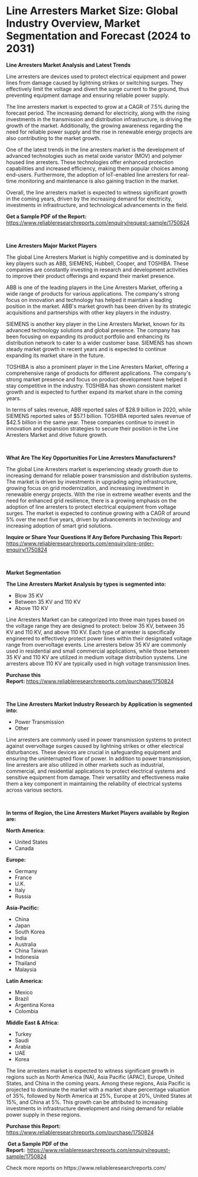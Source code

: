<p><h1>Line Arresters Market Size: Global Industry Overview, Market Segmentation and Forecast (2024 to 2031)</h1></p><p><strong>Line Arresters Market Analysis and Latest Trends</strong></p>
<p><p>Line arresters are devices used to protect electrical equipment and power lines from damage caused by lightning strikes or switching surges. They effectively limit the voltage and divert the surge current to the ground, thus preventing equipment damage and ensuring reliable power supply.</p><p>The line arresters market is expected to grow at a CAGR of 7.5% during the forecast period. The increasing demand for electricity, along with the rising investments in the transmission and distribution infrastructure, is driving the growth of the market. Additionally, the growing awareness regarding the need for reliable power supply and the rise in renewable energy projects are also contributing to the market growth.</p><p>One of the latest trends in the line arresters market is the development of advanced technologies such as metal oxide varistor (MOV) and polymer housed line arresters. These technologies offer enhanced protection capabilities and increased efficiency, making them popular choices among end-users. Furthermore, the adoption of IoT-enabled line arresters for real-time monitoring and maintenance is also gaining traction in the market.</p><p>Overall, the line arresters market is expected to witness significant growth in the coming years, driven by the increasing demand for electricity, investments in infrastructure, and technological advancements in the field.</p></p>
<p><strong>Get a Sample PDF of the Report:&nbsp;</strong> <a href="https://www.reliableresearchreports.com/enquiry/request-sample/1750824">https://www.reliableresearchreports.com/enquiry/request-sample/1750824</a></p>
<p>&nbsp;</p>
<p><strong>Line Arresters Major Market Players</strong></p>
<p><p>The global Line Arresters Market is highly competitive and is dominated by key players such as ABB, SIEMENS, Hubbell, Cooper, and TOSHIBA. These companies are constantly investing in research and development activities to improve their product offerings and expand their market presence. </p><p>ABB is one of the leading players in the Line Arresters Market, offering a wide range of products for various applications. The company's strong focus on innovation and technology has helped it maintain a leading position in the market. ABB's market growth has been driven by its strategic acquisitions and partnerships with other key players in the industry.</p><p>SIEMENS is another key player in the Line Arresters Market, known for its advanced technology solutions and global presence. The company has been focusing on expanding its product portfolio and enhancing its distribution network to cater to a wider customer base. SIEMENS has shown steady market growth in recent years and is expected to continue expanding its market share in the future.</p><p>TOSHIBA is also a prominent player in the Line Arresters Market, offering a comprehensive range of products for different applications. The company's strong market presence and focus on product development have helped it stay competitive in the industry. TOSHIBA has shown consistent market growth and is expected to further expand its market share in the coming years.</p><p>In terms of sales revenue, ABB reported sales of $28.9 billion in 2020, while SIEMENS reported sales of $57.1 billion. TOSHIBA reported sales revenue of $42.5 billion in the same year. These companies continue to invest in innovation and expansion strategies to secure their position in the Line Arresters Market and drive future growth.</p></p>
<p>&nbsp;</p>
<p><strong>What Are The Key Opportunities For Line Arresters Manufacturers?</strong></p>
<p><p>The global Line Arresters market is experiencing steady growth due to increasing demand for reliable power transmission and distribution systems. The market is driven by investments in upgrading aging infrastructure, growing focus on grid modernization, and increasing investment in renewable energy projects. With the rise in extreme weather events and the need for enhanced grid resilience, there is a growing emphasis on the adoption of line arresters to protect electrical equipment from voltage surges. The market is expected to continue growing with a CAGR of around 5% over the next five years, driven by advancements in technology and increasing adoption of smart grid solutions.</p></p>
<p><strong>Inquire or Share Your Questions If Any Before Purchasing This Report:</strong> <a href="https://www.reliableresearchreports.com/enquiry/pre-order-enquiry/1750824">https://www.reliableresearchreports.com/enquiry/pre-order-enquiry/1750824</a></p>
<p>&nbsp;</p>
<p><strong>Market Segmentation</strong></p>
<p><strong>The Line Arresters Market Analysis by types is segmented into:</strong></p>
<p><ul><li>Blow 35 KV</li><li>Between 35 KV and 110 KV</li><li>Above 110 KV</li></ul></p>
<p><p>Line Arresters Market can be categorized into three main types based on the voltage range they are designed to protect: below 35 KV, between 35 KV and 110 KV, and above 110 KV. Each type of arrester is specifically engineered to effectively protect power lines within their designated voltage range from overvoltage events. Line arresters below 35 KV are commonly used in residential and small commercial applications, while those between 35 KV and 110 KV are utilized in medium voltage distribution systems. Line arresters above 110 KV are typically used in high voltage transmission lines.</p></p>
<p><strong>Purchase this Report:&nbsp;</strong><a href="https://www.reliableresearchreports.com/purchase/1750824">https://www.reliableresearchreports.com/purchase/1750824</a></p>
<p>&nbsp;</p>
<p><strong>The Line Arresters Market Industry Research by Application is segmented into:</strong></p>
<p><ul><li>Power Transmission</li><li>Other</li></ul></p>
<p><p>Line arresters are commonly used in power transmission systems to protect against overvoltage surges caused by lightning strikes or other electrical disturbances. These devices are crucial in safeguarding equipment and ensuring the uninterrupted flow of power. In addition to power transmission, line arresters are also utilized in other markets such as industrial, commercial, and residential applications to protect electrical systems and sensitive equipment from damage. Their versatility and effectiveness make them a key component in maintaining the reliability of electrical systems across various sectors.</p></p>
<p>&nbsp;</p>
<p><strong>In terms of Region, the Line Arresters Market Players available by Region are:</strong></p>
<p>
    <p> <strong> North America: </strong>
        <ul>
            <li>United States</li>
            <li>Canada</li>
        </ul>
        </p> 
    <p> <strong> Europe: </strong>
        <ul>
            <li>Germany</li>
            <li>France</li>
            <li>U.K.</li>
            <li>Italy</li>
            <li>Russia</li>
        </ul>
        </p> 
    <p> <strong> Asia-Pacific: </strong>
        <ul>
            <li>China</li>
            <li>Japan</li>
            <li>South Korea</li>
            <li>India</li>
            <li>Australia</li>
            <li>China Taiwan</li>
            <li>Indonesia</li>
            <li>Thailand</li>
            <li>Malaysia</li>
        </ul>
        </p> 
    <p> <strong> Latin America: </strong>
        <ul>
            <li>Mexico</li>
            <li>Brazil</li>
            <li>Argentina Korea</li>
            <li>Colombia</li>
        </ul>
        </p> 
    <p> <strong> Middle East & Africa: </strong>
        <ul>
            <li>Turkey</li>
            <li>Saudi</li>
            <li>Arabia</li>
            <li>UAE</li>
            <li>Korea</li>
        </ul>
    </p>
    </p>
<p><p>The line arresters market is expected to witness significant growth in regions such as North America (NA), Asia Pacific (APAC), Europe, United States, and China in the coming years. Among these regions, Asia Pacific is projected to dominate the market with a market share percentage valuation of 35%, followed by North America at 25%, Europe at 20%, United States at 15%, and China at 5%. This growth can be attributed to increasing investments in infrastructure development and rising demand for reliable power supply in these regions.</p></p>
<p><strong>Purchase this Report: </strong><a href="https://www.reliableresearchreports.com/purchase/1750824">https://www.reliableresearchreports.com/purchase/1750824</a></p>
<p>&nbsp;<strong>Get a Sample PDF of the Report:&nbsp;&nbsp;</strong><a href="https://www.reliableresearchreports.com/enquiry/request-sample/1750824">https://www.reliableresearchreports.com/enquiry/request-sample/1750824</a></p>
<p><strong></strong></p>
<p>Check more reports on https://www.reliableresearchreports.com/</p>